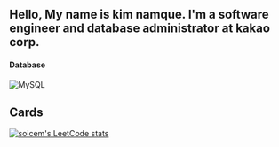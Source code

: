 <!-- Your title -->
## Hello, My name is kim namque.  I'm a software engineer and database administrator at kakao corp.

#### Database
![MySQL](https://img.shields.io/badge/MySQL-4479A1.svg?&style=for-the-badge&logo=MySQL&logoColor=white)

## Cards
[![soicem's LeetCode stats](https://leetcode-stats-six.vercel.app/api?username=knq512412&theme=dark)](https://leetcode.com/knq512412/)



  
 </div>
<!--

Here are some ideas to get you started:

- 🔭 I’m currently working on ...
- 🌱 I’m currently learning ...
- 👯 I’m looking to collaborate on ...
- 🤔 I’m looking for help with ...
- 💬 Ask me about ...
- 📫 How to reach me: ...
- 😄 Pronouns: ...
- ⚡ Fun fact: ...
-->
